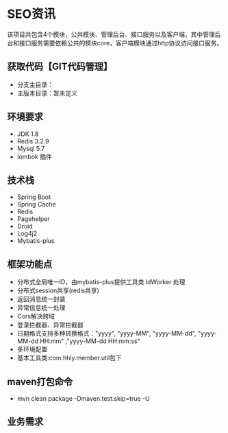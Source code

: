 # SEO资讯 #
该项目共包含4个模块，公共模块、管理后台、接口服务以及客户端，其中管理后台和接口服务需要依赖公共的模块core，客户端模块通过http协议访问接口服务。

<a name="获取代码"></a>
## 获取代码【GIT代码管理】
+ 分支主目录：
+ 主版本目录：暂未定义
 

## 环境要求 ##

+ JDK 1.8
+ Redis 3.2.9
+ Mysql 5.7
+ lombok 插件


## 技术栈 ##

+ Spring Boot
+ Spring Cache
+ Redis 
+ Pagehelper
+ Druid
+ Log4j2
+ Mybatis-plus

## 框架功能点 ##

+ 分布式全局唯一ID，由mybatis-plus提供工具类 IdWorker 处理
+ 分布式session共享(redis共享)
+ 返回消息统一封装
+ 异常信息统一处理
+ Cors解决跨域
+ 登录拦截器、异常拦截器
+ 日期格式支持多种转换格式："yyyy", "yyyy-MM", "yyyy-MM-dd",  "yyyy-MM-dd HH:mm" ,"yyyy-MM-dd HH:mm:ss"
+ 多环境配置
+ 基本工具类:com.hhly.member.util包下
   
## maven打包命令 ##

+ mvn clean package -Dmaven.test.skip=true  -U
 
## 业务需求 ##

 

 










